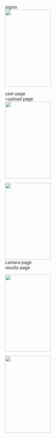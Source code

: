 
signin<br>
<img src ="https://github.com/ssandra102/FinTrack/assets/72643907/1bb32434-6f40-4e89-b48d-8a6e7cfb72a1" width="150" height="250"><br>

user page<br> <upload page<br>
<img src ="https://github.com/ssandra102/FinTrack/assets/72643907/74762cc5-0923-42ef-bfbb-be2faa9ee793" width="150" height="250">

<img src="https://github.com/ssandra102/FinTrack/assets/72643907/84d965f2-0ec9-4def-9258-9b77daf78bed" width="150" height="250"><br>
camera page<br>
results page<br>

<img src="https://github.com/ssandra102/FinTrack/assets/72643907/63c5a620-de65-4aab-bc75-22ad2328466f" width="150" height="250">

<img src="https://github.com/ssandra102/FinTrack/assets/72643907/d92a2e16-578b-45fe-af40-7ed5940a55d4" width="150" height="250"><br>


